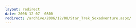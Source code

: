 ```yaml
---
layout: redirect
date: 2006-12-07 -0800
redirect: /archive/2006/12/08/Star_Trek_Sexadventure.aspx/
---
```

